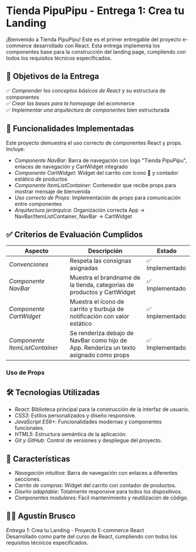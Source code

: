 # Tienda PipuPipu - Entrega 1: Crea tu Landing

¡Bienvenido a Tienda PipuPipu! Este es el primer entregable del proyecto e-commerce desarrollado con React. Esta entrega implementa los componentes base para la construcción del landing page, cumpliendo con todos los requisitos técnicos especificados.

## 🎯 Objetivos de la Entrega

✅ *Comprender los conceptos básicos de React* y su estructura de componentes  
✅ *Crear las bases para la homepage* del ecommerce  
✅ *Implementar una arquitectura de componentes* bien estructurada  

## 🚀 Funcionalidades Implementadas

Este proyecto demuestra el uso correcto de componentes React y props. Incluye:

* *Componente NavBar*: Barra de navegación con logo "Tienda PipuPipu", enlaces de navegación y CartWidget integrado  
* *Componente CartWidget*: Widget del carrito con ícono 🛒 y contador estático de productos  
* *Componente ItemListContainer*: Contenedor que recibe props para mostrar mensaje de bienvenida  
* *Uso correcto de Props*: Implementación de props para comunicación entre componentes  
* *Arquitectura jerárquica*: Organización correcta App → NavBar/ItemListContainer, NavBar → CartWidget

## ✅ Criterios de Evaluación Cumplidos

| Aspecto | Descripción | Estado |
|---------|-------------|---------|
| *Convenciones* | Respeta las consignas asignadas | ✅ Implementado |
| *Componente NavBar* | Muestra el brandname de la tienda, categorías de productos y CartWidget | ✅ Implementado |
| *Componente CartWidget* | Muestra el ícono de carrito y burbuja de notificación con valor estático | ✅ Implementado |
| *Componente ItemListContainer* | Se renderiza debajo de NavBar como hijo de App. Renderiza un texto asignado como props | ✅ Implementado |


### Uso de Props



## 🛠️ Tecnologías Utilizadas

* *React*: Biblioteca principal para la construcción de la interfaz de usuario.
* *CSS3*: Estilos personalizados y diseño responsive.
* *JavaScript ES6+*: Funcionalidades modernas y componentes funcionales.
* *HTML5*: Estructura semántica de la aplicación.
* *Git y GitHub*: Control de versiones y despliegue del proyecto.

## 📱 Características

* *Navegación intuitiva*: Barra de navegación con enlaces a diferentes secciones.
* *Carrito de compras*: Widget del carrito con contador de productos.
* *Diseño adaptable*: Totalmente responsive para todos los dispositivos.
* *Componentes modulares*: Fácil mantenimiento y reutilización de código.


## 👨‍💻 Agustín Brusco

*Entrega 1*: Crea tu Landing - Proyecto E-commerce React  
Desarrollado como parte del curso de React, cumpliendo con todos los requisitos técnicos especificados.